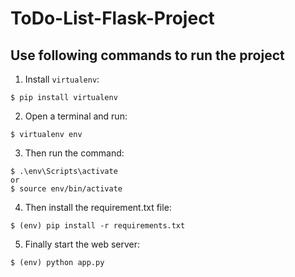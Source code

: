 # ToDo-List-Flask-Project



## Use following commands to run the project
1. Install `virtualenv`:
```
$ pip install virtualenv
```

2. Open a terminal and run:
```
$ virtualenv env
```

3. Then run the command:
```
$ .\env\Scripts\activate
or
$ source env/bin/activate 
```

4. Then install the requirement.txt file:
```
$ (env) pip install -r requirements.txt
```

5. Finally start the web server:
```
$ (env) python app.py
```




